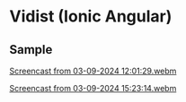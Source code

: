 # Vidist (Ionic Angular)  

## Sample  

[Screencast from 03-09-2024 12:01:29.webm](https://github.com/user-attachments/assets/a31f9750-07be-4ac8-9376-8c421d5c7804)  

[Screencast from 03-09-2024 15:23:14.webm](https://github.com/user-attachments/assets/37407789-7e15-4fb7-888a-872b783afaee)

